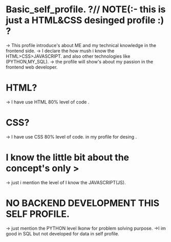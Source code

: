 # Basic_self_profile. ?// NOTE(:- this is just  a HTML&CSS desinged profile :) ?

-> This profile introduce's about ME and my technical knowledge in the frontend side.
-> I declare the how mush i know the HTML>CSS>JAVASCRIPT. and also other technologies like (PYTHON,MY_SQL).
-> the profile will show's about my passion in the frontend web developer.
# HTML?
-> I have use HTML 80% level of code .
# CSS?
-> I have use CSS 80% level of code. in my profile for desing .
# I know the little bit about the concept's only >
 -> just i mention the level of  I know the JAVASCRIPT(JS).
# NO BACKEND DEVELOPMENT THIS SELF PROFILE.
-> just mention  the PYTHON level Ikonw for problem solving purpose.
->I im good in SQL but not developed for data in self profile.
